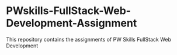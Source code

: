 # PWskills-FullStack-Web-Development-Assignment
This repository contains the assignments of PW Skills FullStack Web Development

